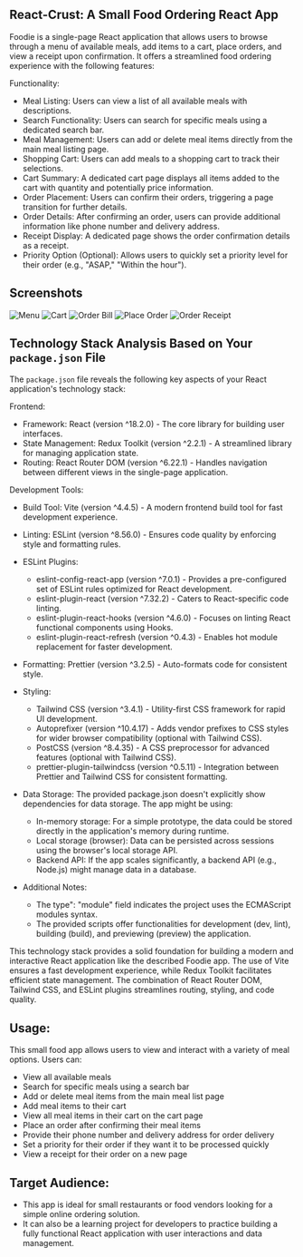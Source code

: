 ## React-Crust: A Small Food Ordering React App

Foodie is a single-page React application that allows users to browse through a menu of available meals, add items to a cart, place orders, and view a receipt upon confirmation. It offers a streamlined food ordering experience with the following features:

Functionality:

- Meal Listing: Users can view a list of all available meals with descriptions.
- Search Functionality: Users can search for specific meals using a dedicated search bar.
- Meal Management: Users can add or delete meal items directly from the main meal listing page.
- Shopping Cart: Users can add meals to a shopping cart to track their selections.
- Cart Summary: A dedicated cart page displays all items added to the cart with quantity and potentially price information.
- Order Placement: Users can confirm their orders, triggering a page transition for further details.
- Order Details: After confirming an order, users can provide additional information like phone number and delivery address.
- Receipt Display: A dedicated page shows the order confirmation details as a receipt.
- Priority Option (Optional): Allows users to quickly set a priority level for their order (e.g., "ASAP," "Within the hour").

## Screenshots

![Menu](/react-kaleidoscope/react-crust/public/readmefileImages/1.png)
![Cart](/react-kaleidoscope/react-crust/public/readmefileImages/2.png)
![Order Bill](/react-kaleidoscope/react-crust/public/readmefileImages/3.png)
![Place Order](/react-kaleidoscope/react-crust/public/readmefileImages/4.png)
![Order Receipt](/react-kaleidoscope/react-crust/public/readmefileImages/5.png)

## Technology Stack Analysis Based on Your `package.json` File
The `package.json` file reveals the following key aspects of your React application's technology stack:

Frontend:
- Framework: React (version ^18.2.0) - The core library for building user interfaces.
- State Management: Redux Toolkit (version ^2.2.1) - A streamlined library for managing application state.
- Routing: React Router DOM (version ^6.22.1) - Handles navigation between different views in the single-page application.

Development Tools:
- Build Tool: Vite (version ^4.4.5) - A modern frontend build tool for fast development experience.
- Linting: ESLint (version ^8.56.0) - Ensures code quality by enforcing style and formatting rules.
- ESLint Plugins:
  - eslint-config-react-app (version ^7.0.1) - Provides a pre-configured set of ESLint rules optimized for React development.
  - eslint-plugin-react (version ^7.32.2) - Caters to React-specific code linting.
  - eslint-plugin-react-hooks (version ^4.6.0) - Focuses on linting React functional components using Hooks.
  - eslint-plugin-react-refresh (version ^0.4.3) - Enables hot module replacement for faster development.
- Formatting: Prettier (version ^3.2.5) - Auto-formats code for consistent style.
- Styling:
  - Tailwind CSS (version ^3.4.1) - Utility-first CSS framework for rapid UI development.
  - Autoprefixer (version ^10.4.17) - Adds vendor prefixes to CSS styles for wider browser compatibility (optional with Tailwind CSS).
  - PostCSS (version ^8.4.35) - A CSS preprocessor for advanced features (optional with Tailwind CSS).
  - prettier-plugin-tailwindcss (version ^0.5.11) - Integration between Prettier and Tailwind CSS for consistent formatting.

- Data Storage:
The provided package.json doesn't explicitly show dependencies for data storage. The app might be using:
  - In-memory storage: For a simple prototype, the data could be stored directly in the application's memory during runtime.
  - Local storage (browser): Data can be persisted across sessions using the browser's local storage API.
  - Backend API: If the app scales significantly, a backend API (e.g., Node.js) might manage data in a database.

- Additional Notes:
  - The type": "module" field indicates the project uses the ECMAScript modules syntax.
  - The provided scripts offer functionalities for development (dev, lint), building (build), and previewing (preview) the application.

This technology stack provides a solid foundation for building a modern and interactive React application like the described Foodie app. The use of Vite ensures a fast development experience, while Redux Toolkit facilitates efficient state management. The combination of React Router DOM, Tailwind CSS, and ESLint plugins streamlines routing, styling, and code quality.

## Usage: 
This small food app allows users to view and interact with a variety of meal options. Users can:

- View all available meals
- Search for specific meals using a search bar
- Add or delete meal items from the main meal list page
- Add meal items to their cart
- View all meal items in their cart on the cart page
- Place an order after confirming their meal items
- Provide their phone number and delivery address for order delivery
- Set a priority for their order if they want it to be processed quickly
- View a receipt for their order on a new page

## Target Audience:
- This app is ideal for small restaurants or food vendors looking for a simple online ordering solution.
- It can also be a learning project for developers to practice building a fully functional React application with user interactions and data management.
